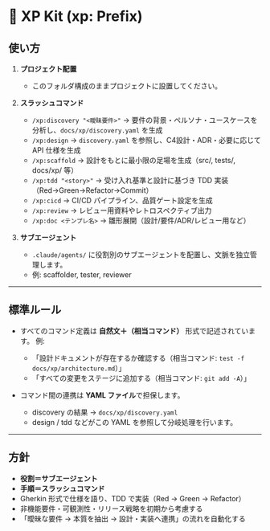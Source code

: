 # 📘 XP Kit (xp: Prefix)

## 使い方

1. **プロジェクト配置**

   * このフォルダ構成のままプロジェクトに設置してください。

2. **スラッシュコマンド**

   * `/xp:discovery "<曖昧要件>"`
     → 要件の背景・ペルソナ・ユースケースを分析し、`docs/xp/discovery.yaml` を生成
   * `/xp:design`
     → `discovery.yaml` を参照し、C4設計・ADR・必要に応じて API 仕様を生成
   * `/xp:scaffold`
     → 設計をもとに最小限の足場を生成（src/, tests/, docs/xp/ 等）
   * `/xp:tdd "<story>"`
     → 受け入れ基準と設計に基づき TDD 実装（Red→Green→Refactor→Commit）
   * `/xp:cicd`
     → CI/CD パイプライン、品質ゲート設定を生成
   * `/xp:review`
     → レビュー用資料やレトロスペクティブ出力
   * `/xp:doc <テンプレ名>`
     → 雛形展開（設計/要件/ADR/レビュー用など）

3. **サブエージェント**

   * `.claude/agents/` に役割別のサブエージェントを配置し、文脈を独立管理します。
   * 例: scaffolder, tester, reviewer

---

## 標準ルール

* すべてのコマンド定義は **自然文＋（相当コマンド）** 形式で記述されています。
  例:

  * 「設計ドキュメントが存在するか確認する（相当コマンド: `test -f docs/xp/architecture.md`）」
  * 「すべての変更をステージに追加する（相当コマンド: `git add -A`）」

* コマンド間の連携は **YAML ファイル**で担保します。

  * discovery の結果 → `docs/xp/discovery.yaml`
  * design / tdd などがこの YAML を参照して分岐処理を行います。

---

## 方針

* **役割＝サブエージェント**
* **手順＝スラッシュコマンド**
* Gherkin 形式で仕様を語り、TDD で実装（Red → Green → Refactor）
* 非機能要件・可観測性・リリース戦略を初期から考慮する
* 「曖昧な要件 → 本質を抽出 → 設計・実装へ連携」の流れを自動化する
